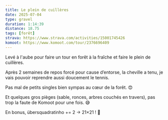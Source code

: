 ```yaml
---
title: Le plein de cuillères
date: 2025-07-04
type: gravel
duration: 1:14:39
distance: 18.75
tags: [forêt]
strava: https://www.strava.com/activities/15001745426
komoot: https://www.komoot.com/tour/2376696409
---
```


Levé à l'aube pour faire un tour en forêt à la fraîche et faire le plein de cuillères.

Après 2 semaines de repos forcé pour cause d’entorse, la cheville a tenu, je vais pouvoir reprendre aussi doucement le tennis.

Pas mal de petits singles bien sympas au cœur de la forêt. 😍

Et quelques gros pièges (sable, ronces, arbres couchés en travers), pas trop la faute de Komoot pour une fois. 😅

En bonus, übersquadratinho += 2 → 21×21 ! 🥳
